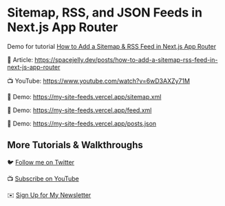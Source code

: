 # Sitemap, RSS, and JSON Feeds in Next.js App Router

Demo for tutorial [How to Add a Sitemap & RSS Feed in Next.js App Router](https://www.youtube.com/watch?v=6wD3AXZy71M)

📝 Article: https://spacejelly.dev/posts/how-to-add-a-sitemap-rss-feed-in-next-js-app-router

📺 YouTube: https://www.youtube.com/watch?v=6wD3AXZy71M

🚀 Demo: https://my-site-feeds.vercel.app/sitemap.xml

🚀 Demo: https://my-site-feeds.vercel.app/feed.xml

🚀 Demo: https://my-site-feeds.vercel.app/posts.json

## More Tutorials & Walkthroughs

🐦 [Follow me on Twitter](https://twitter.com/colbyfayock)

📺 [Subscribe on YouTube](https://kdta.io/l0f7g)

✉️ [Sign Up for My Newsletter](https://colbyfayock.com/newsletter)
